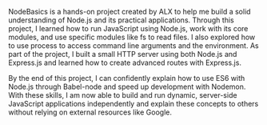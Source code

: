NodeBasics is a hands-on project created by ALX to help me build a solid understanding of Node.js and its practical applications. Through this project, I learned how to run JavaScript using Node.js, work with its core modules, and use specific modules like fs to read files. I also explored how to use process to access command line arguments and the environment. As part of the project, I built a small HTTP server using both Node.js and Express.js and learned how to create advanced routes with Express.js.

By the end of this project, I can confidently explain how to use ES6 with Node.js through Babel-node and speed up development with Nodemon. With these skills, I am now able to build and run dynamic, server-side JavaScript applications independently and explain these concepts to others without relying on external resources like Google.
